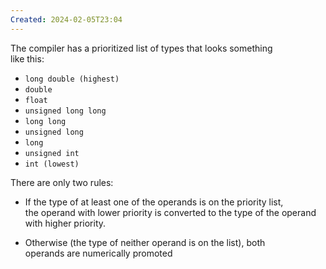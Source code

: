 ```yaml
---
Created: 2024-02-05T23:04
---
```

The compiler has a prioritized list of types that looks something  
like this:  

- `long double (highest)`
- `double`
- `float`
- `unsigned long long`
- `long long`
- `unsigned long`
- `long`
- `unsigned int`
- `int (lowest)`

There are only two rules:

- If the type of at least one of the operands is on the priority list,  
    the operand with lower priority is converted to the type of the operand  
    with higher priority.  
    
- Otherwise (the type of neither operand is on the list), both  
    operands are numerically promoted